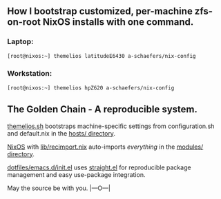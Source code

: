 ## How I bootstrap customized, per-machine zfs-on-root NixOS installs with one command.

### Laptop:
```bash
[root@nixos:~] themelios latitudeE6430 a-schaefers/nix-config
```

### Workstation:
```bash
[root@nixos:~] themelios hpZ620 a-schaefers/nix-config
```

## The Golden Chain - A reproducible system.
[themelios.sh](https://github.com/a-schaefers/themelios) bootstraps machine-specific settings from configuration.sh and default.nix in the [hosts/ directory](https://github.com/a-schaefers/nix-config/tree/master/hosts).

[NixOS](https://nixos.org/) with [lib/recimport.nix](https://github.com/a-schaefers/nix-config/blob/master/lib/recimport.nix) auto-imports _everything_ in the [modules/ directory](https://github.com/a-schaefers/nix-config/tree/master/modules).

[dotfiles/emacs.d/init.el](https://github.com/a-schaefers/nix-config/blob/master/dotfiles/.emacs.d/init.el) uses [straight.el](https://github.com/raxod502/straight.el) for reproducible package management and easy use-package integration.

May the source be with you. |—O—|
